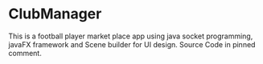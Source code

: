 # ClubManager
This is a football player market place app using java socket programming, javaFX framework and Scene builder for UI design.
Source Code in pinned comment.
